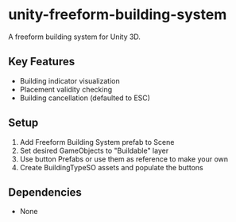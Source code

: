 # unity-freeform-building-system
A freeform building system for Unity 3D.

## Key Features
* Building indicator visualization
* Placement validity checking
* Building cancellation (defaulted to ESC)

## Setup
1. Add Freeform Building System prefab to Scene
2. Set desired GameObjects to "Buildable" layer
3. Use button Prefabs or use them as reference to make your own
4. Create BuildingTypeSO assets and populate the buttons

## Dependencies
* None
